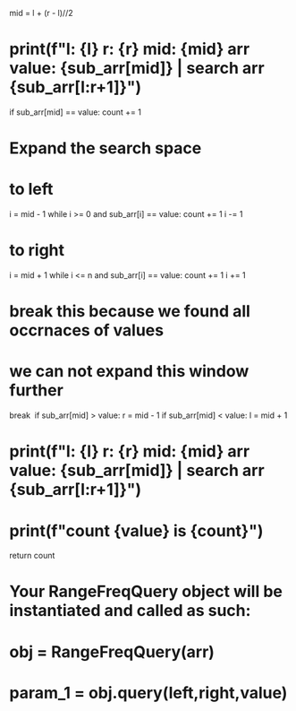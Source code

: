 mid = l + (r - l)//2
# print(f"l: {l} r: {r} mid: {mid} arr value: {sub_arr[mid]} | search arr {sub_arr[l:r+1]}")
if sub_arr[mid] == value:
count += 1
# Expand the search space
# to left
i = mid - 1
while i >= 0 and sub_arr[i] == value:
count += 1
i -= 1
# to right
i = mid + 1
while i <= n and sub_arr[i] == value:
count += 1
i += 1
# break this because we found all occrnaces of values
# we can not expand this window further
break
​
if sub_arr[mid] > value:
r = mid - 1
if sub_arr[mid] < value:
l = mid + 1
​
# print(f"l: {l} r: {r} mid: {mid} arr value: {sub_arr[mid]} | search arr {sub_arr[l:r+1]}")
# print(f"count {value} is {count}")
return count
​
​
# Your RangeFreqQuery object will be instantiated and called as such:
# obj = RangeFreqQuery(arr)
# param_1 = obj.query(left,right,value)
```